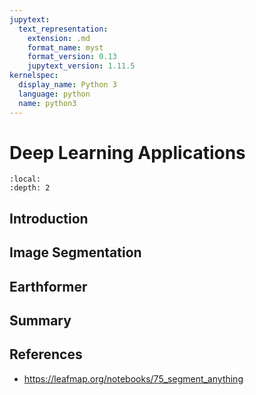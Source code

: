 ```yaml
---
jupytext:
  text_representation:
    extension: .md
    format_name: myst
    format_version: 0.13
    jupytext_version: 1.11.5
kernelspec:
  display_name: Python 3
  language: python
  name: python3
---
```


# Deep Learning Applications

```{contents}
:local:
:depth: 2
```

## Introduction

## Image Segmentation

## Earthformer

## Summary

## References

- https://leafmap.org/notebooks/75_segment_anything
